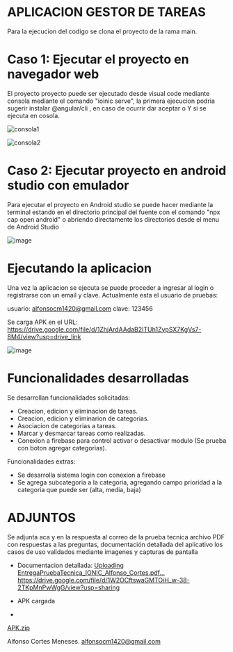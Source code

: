 # APLICACION GESTOR DE TAREAS




Para la ejecucion del codigo  se  clona el proyecto de la rama main.

# Caso 1:  Ejecutar el proyecto en navegador web 

El proyecto proyecto puede ser ejecutado desde visual code mediante consola mediante el comando "ioinic serve", la primera ejecucion podria sugerir instalar @angular/cli , en caso de ocurrir dar aceptar o Y si se ejecuta en cosola.


![consola1](https://github.com/user-attachments/assets/abaf0d6d-9830-43b7-acb4-50363752625e)


![consola2](https://github.com/user-attachments/assets/8050fc2e-ef14-4fc0-9a25-4cc83b97022f)


# Caso 2: Ejecutar proyecto en android studio con emulador 

Para ejecutar el proyecto en Android studio se puede hacer mediante la terminal estando en el directorio  principal del fuente con el comando 
"npx cap open android"  o abriendo directamente los directorios desde el menu de Android Studio 

![image](https://github.com/user-attachments/assets/c748b48d-187f-4ed0-a916-c5612257eab7)

# Ejecutando la aplicacion 

Una vez la aplicacion se ejecuta se puede proceder a ingresar al login o registrarse con un email y clave.
Actualmente esta el usuario de pruebas:

usuario: alfonsocm1420@gmail.com
clave: 123456


Se carga APK en el URL: https://drive.google.com/file/d/1ZhjArdAAdaB2ITUh1ZypSX7KgVs7-8M4/view?usp=drive_link



![image](https://github.com/user-attachments/assets/5ab52ecc-fed0-4af5-9938-c4cb8d6dd0f6)


# Funcionalidades desarrolladas 

Se desarrollan funcionalidades solicitadas: 

* Creacion, edicion y eliminacion de tareas.
* Creacion, edicion y eliminarion de categorias.
* Asociacion de categorias a tareas.
* Marcar y desmarcar tareas como realizadas.
* Conexion a firebase para control activar o desactivar modulo (Se prueba con boton agregar categorias).

Funcionalidades extras: 
*  Se desarrolla sistema login con conexion a firebase
*  Se agrega subcategoria a la categoria, agregando campo  prioridad a la categoria que puede ser (alta, media, baja)



# ADJUNTOS

Se adjunta aca y en la respuesta al correo de la prueba tecnica archivo PDF con respuestas a las preguntas, documentación detallada del aplicativo los casos de uso validados mediante imagenes y capturas de pantalla 




* Documentacion detallada: 
[Uploading EntregaPruebaTecnica_IONIC_Alfonso_Cortes.pdf…]()
https://drive.google.com/file/d/1W2OCftswaGMTOiH_w-38-2TKpMnPwWgG/view?usp=sharing

* APK cargada
* 
[APK.zip](https://github.com/user-attachments/files/18017914/APK.zip)



Alfonso Cortes Meneses. 
alfonsocm1420@gmail.com









